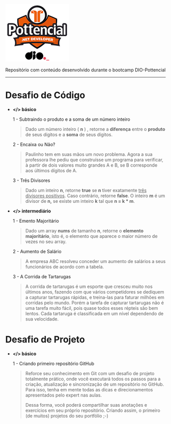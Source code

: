 ![Logo.png](https://github.com/fgandraf/dio-bootcamp-pottencial/blob/main/Assets/Logo.png)

Repositório com conteúdo desenvolvido durante o bootcamp DIO-Pottencial

---

# Desafio de Código

- **</> básico**
  
  1 - Subtraindo o produto e a soma de um número inteiro
  
  > Dado um número inteiro ( **n** ) , retorne a **diferença** entre o **produto** de seus dígitos e a **soma** de seus dígitos.
  
  2 - Encaixa ou Não?
  
  > Paulinho tem em suas mãos um novo problema. Agora a sua professora lhe pediu que construísse um programa para verificar, à partir de dois 
  > valores muito grandes A e B, se B corresponde aos últimos dígitos de A.
  
  3 - Três Divisores
  
  > Dado um inteiro **n**, retorne **true** se **n** tiver exatamente <u>três divisores positivos</u>. Caso contrário, retorne **false**. O inteiro **m** é um divisor de **n,** se existe um inteiro **k** tal que **n = k * m**.

- **</> intermediário**
  
  1 - Emento Majoritário
  
  > Dado um array **nums** de tamanho **n**, retorne o **elemento majoritário**, isto é, o elemento que aparece o maior número de vezes no seu array.
  
  2 - Aumento de Salário
  
  > A empresa ABC resolveu conceder um aumento de salários a seus funcionários de acordo com a tabela.
  
  3 - A Corrida de Tartarugas
  
  > A corrida de tartarugas é um esporte que cresceu muito nos últimos anos,  fazendo com que vários competidores se dediquem a capturar tartarugas 
  > rápidas, e treina-las para faturar milhões em corridas pelo mundo. Porém a tarefa de capturar tartarugas não é uma tarefa muito fácil, pois quase todos esses répteis são bem lentos. Cada tartaruga é classificada em um nível dependendo de sua velocidade.


# Desafio de Projeto

- **</> básico**
  
  1 - Criando primeiro repositório GitHub
  
  > Reforce seu conhecimento em Git com um desafio de projeto totalmente prático, onde você executará todos os passos para a criação, atualização e sincronização de um repositório no GitHub. Para isso, tenha em mente todas as dicas e direcionamentos apresentados pelo expert nas aulas.
  > 
  > Dessa forma, você poderá compartilhar suas anotações e exercícios em seu próprio repositório. Criando assim, o primeiro (de muitos) projetos do seu portfólio ;-)
